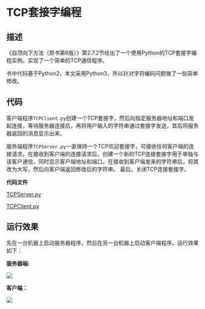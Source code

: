 # TCP套接字编程

## 描述

《自顶向下方法（原书第6版）》第2.7.2节给出了一个使用Python的TCP套接字编程实例。实现了一个简单的TCP通信程序。

书中代码基于Python2，本文采用Python3，所以针对字符编码问题做了一些简单修改。

## 代码

客户端程序`TCPClient.py`创建一个TCP套接字，然后向指定服务器地址和端口发起连接，等待服务器连接后，再将用户输入的字符串通过套接字发送，其后将服务器返回的消息显示出来。

服务端程序`TCPServer.py`一直保持一个TCP欢迎套接字，可接收任何客户端的连接请求。在接收到客户端的连接请求后，创建一个新的TCP连接套接字用于单独与该客户通信，同时显示客户端地址和端口。在接收到客户端发来的字符串后，将其改为大写，然后向客户端返回修改后的字符串。 最后，关闭TCP连接套接字。

**代码文件**

[TCPServer.py](source/TCPServer.py)

[TCPClient.py](source/TCPClient.py)

## 运行效果

先在一台机器上启动服务器程序，然后在另一台机器上启动客户端程序。运行效果如下：

**服务器端:**

![](image/TCPServer.png)

**客户端：**

![](image/TCPClient.png)

